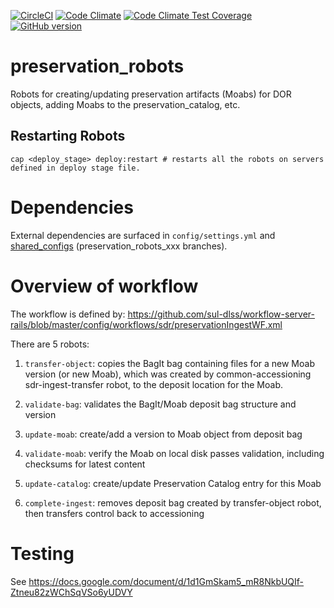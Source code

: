[![CircleCI](https://circleci.com/gh/sul-dlss/preservation_robots.svg?style=svg)](https://circleci.com/gh/sul-dlss/preservation_robots)
[![Code Climate](https://codeclimate.com/github/sul-dlss/preservation_robots/badges/gpa.svg)](https://codeclimate.com/github/sul-dlss/preservation_robots)
[![Code Climate Test Coverage](https://codeclimate.com/github/sul-dlss/preservation_robots/badges/coverage.svg)](https://codeclimate.com/github/sul-dlss/)
[![GitHub version](https://badge.fury.io/gh/sul-dlss%2Fpreservation_robots.svg)](https://badge.fury.io/gh/sul-dlss%2Fpreservation_robots)

# preservation_robots

Robots for creating/updating preservation artifacts (Moabs) for DOR objects, adding Moabs to the preservation_catalog, etc.

## Restarting Robots

```
cap <deploy_stage> deploy:restart # restarts all the robots on servers defined in deploy stage file.
```

# Dependencies

External dependencies are surfaced in `config/settings.yml` and [shared_configs](https://github.com/sul-dlss/shared_configs) (preservation_robots_xxx branches).

# Overview of workflow

The workflow is defined by: https://github.com/sul-dlss/workflow-server-rails/blob/master/config/workflows/sdr/preservationIngestWF.xml

There are 5 robots:

1. `transfer-object`: copies the BagIt bag containing files for a new Moab version (or new Moab), which was created by common-accessioning sdr-ingest-transfer robot, to the deposit location for the Moab.

2. `validate-bag`: validates the BagIt/Moab deposit bag structure and version

3. `update-moab`: create/add a version to Moab object from deposit bag

4. `validate-moab`: verify the Moab on local disk passes validation, including checksums for latest content

5. `update-catalog`: create/update Preservation Catalog entry for this Moab

6. `complete-ingest`: removes deposit bag created by transfer-object robot, then transfers control back to accessioning

# Testing

See https://docs.google.com/document/d/1d1GmSkam5_mR8NkbUQIf-Ztneu82zWChSqVSo6yUDVY
